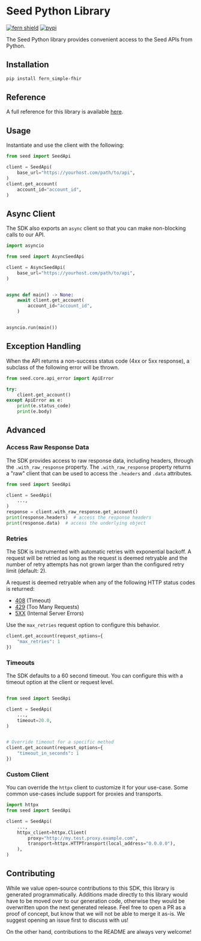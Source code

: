 # Seed Python Library

[![fern shield](https://img.shields.io/badge/%F0%9F%8C%BF-Built%20with%20Fern-brightgreen)](https://buildwithfern.com?utm_source=github&utm_medium=github&utm_campaign=readme&utm_source=Seed%2FPython)
[![pypi](https://img.shields.io/pypi/v/fern_simple-fhir)](https://pypi.python.org/pypi/fern_simple-fhir)

The Seed Python library provides convenient access to the Seed APIs from Python.

## Installation

```sh
pip install fern_simple-fhir
```

## Reference

A full reference for this library is available [here](./reference.md).

## Usage

Instantiate and use the client with the following:

```python
from seed import SeedApi

client = SeedApi(
    base_url="https://yourhost.com/path/to/api",
)
client.get_account(
    account_id="account_id",
)
```

## Async Client

The SDK also exports an `async` client so that you can make non-blocking calls to our API.

```python
import asyncio

from seed import AsyncSeedApi

client = AsyncSeedApi(
    base_url="https://yourhost.com/path/to/api",
)


async def main() -> None:
    await client.get_account(
        account_id="account_id",
    )


asyncio.run(main())
```

## Exception Handling

When the API returns a non-success status code (4xx or 5xx response), a subclass of the following error
will be thrown.

```python
from seed.core.api_error import ApiError

try:
    client.get_account()
except ApiError as e:
    print(e.status_code)
    print(e.body)
```

## Advanced

### Access Raw Response Data

The SDK provides access to raw response data, including headers, through the `.with_raw_response` property.
The `.with_raw_response` property returns a "raw" client that can be used to access the `.headers` and `.data` attributes.

```python
from seed import SeedApi

client = SeedApi(
    ...,
)
response = client.with_raw_response.get_account()
print(response.headers)  # access the response headers
print(response.data)  # access the underlying object
```

### Retries

The SDK is instrumented with automatic retries with exponential backoff. A request will be retried as long
as the request is deemed retryable and the number of retry attempts has not grown larger than the configured
retry limit (default: 2).

A request is deemed retryable when any of the following HTTP status codes is returned:

- [408](https://developer.mozilla.org/en-US/docs/Web/HTTP/Status/408) (Timeout)
- [429](https://developer.mozilla.org/en-US/docs/Web/HTTP/Status/429) (Too Many Requests)
- [5XX](https://developer.mozilla.org/en-US/docs/Web/HTTP/Status/500) (Internal Server Errors)

Use the `max_retries` request option to configure this behavior.

```python
client.get_account(request_options={
    "max_retries": 1
})
```

### Timeouts

The SDK defaults to a 60 second timeout. You can configure this with a timeout option at the client or request level.

```python

from seed import SeedApi

client = SeedApi(
    ...,
    timeout=20.0,
)


# Override timeout for a specific method
client.get_account(request_options={
    "timeout_in_seconds": 1
})
```

### Custom Client

You can override the `httpx` client to customize it for your use-case. Some common use-cases include support for proxies
and transports.

```python
import httpx
from seed import SeedApi

client = SeedApi(
    ...,
    httpx_client=httpx.Client(
        proxy="http://my.test.proxy.example.com",
        transport=httpx.HTTPTransport(local_address="0.0.0.0"),
    ),
)
```

## Contributing

While we value open-source contributions to this SDK, this library is generated programmatically.
Additions made directly to this library would have to be moved over to our generation code,
otherwise they would be overwritten upon the next generated release. Feel free to open a PR as
a proof of concept, but know that we will not be able to merge it as-is. We suggest opening
an issue first to discuss with us!

On the other hand, contributions to the README are always very welcome!
